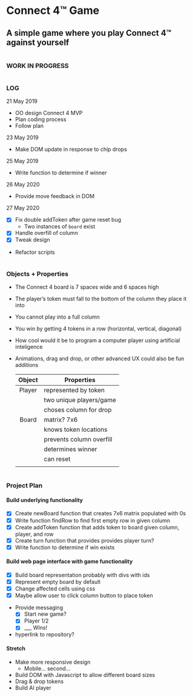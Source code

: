 # Connect 4™ Game

## A simple game where you play Connect 4™ against yourself

#

### WORK IN PROGRESS

#

### LOG

21 May 2019

- OO design Connect 4 MVP
- Plan coding process
- Follow plan

23 May 2019

- Make DOM update in response to chip drops

25 May 2019

- Write function to determine if winner

26 May 2020

- Provide move feedback in DOM

27 May 2020

- [x] Fix double addToken after game reset bug
  - Two instances of `board` exist
- [x] Handle overfill of column
- [x] Tweak design
- Refactor scripts

#

### Objects + Properties

- The Connect 4 board is 7 spaces wide and 6 spaces high
- The player’s token must fall to the bottom of the column they place it into
- You cannot play into a full column
- You win by getting 4 tokens in a row (horizontal, vertical, diagonal)
- How cool would it be to program a computer player using artificial inteligence
- Animations, drag and drop, or other advanced UX could also be fun additions

  | Object | Properties               |
  | :----: | ------------------------ |
  | Player | represented by token     |
  |        | two unique players/game  |
  |        | choses column for drop   |
  | Board  | matrix? 7x6              |
  |        | knows token locations    |
  |        | prevents column overfill |
  |        | determines winner        |
  |        | can reset                |
  |        |                          |

#

### Project Plan

#### Build underlying functionality

- [x] Create newBoard function that creates 7x6 matrix populated with 0s
- [x] Write function findRow to find first empty row in given column
- [x] Create addToken function that adds token to board given column, player, and row
- [x] Create turn function that provides provides player turn?
- [x] Write function to determine if win exists

#### Build web page interface with game functionality

- [x] Build board representation probably with divs with ids
- [x] Represent empty board by default
- [x] Change affected cells using css
- [x] Maybe allow user to click column button to place token
- Provide messaging
  - [x] Start new game?
  - [x] Player 1/2
  - [x] \_\_\_ WIns!
- hyperlink to repository?

#### Stretch

- Make more responsive design
  - Mobile... second...
- Build DOM with Javascript to allow different board sizes
- Drag & drop tokens
- Build AI player
